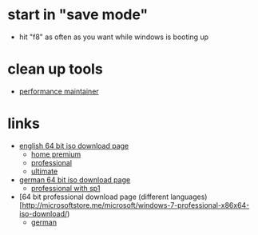 # start in "save mode"

* hit "f8" as often as you want while windows is booting up

# clean up tools

* [performance maintainer](http://www.pcstarters.net/performance-maintainer)

# links

* [english 64 bit iso download page](http://windows.microsoft.com/en-us/windows/answers?tId=f39bb8c1-28d4-4c04-a1c5-51b3fd466e30)
    * [home premium](http://msft.digitalrivercontent.net/win/X17-58997.iso)
    * [professional](http://msft.digitalrivercontent.net/win/X17-59186.iso)
    * [ultimate](http://msft.digitalrivercontent.net/win/X17-59465.iso)
* [german 64 bit iso download page](http://answers.microsoft.com/de-de/windows/forum/windows_7-windows_install/wo-kann-ich-die-windows-7-iso-dateien/610a3a3c-e99c-42e6-8cf8-fda31127b035?auth=1)
    * [professional with sp1](http://msft.digitalrivercontent.net/win/X17-24289.iso)
* [64 bit professional download page (different languages)[http://microsoftstore.me/microsoft/windows-7-professional-x86x64-iso-download/)
    * [german](http://msft.digitalrivercontent.net/win/X17-24289.iso)
